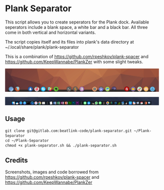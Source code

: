 # Plank Separator

This script allows you to create seperators for the Plank dock. Available seperators include a blank space, a white bar and a black bar. All three come in both vertical and horizontal variants. 

The script copies itself and its files into plank's data directory at ~/.local/share/plank/plank-separator

This is a combination of https://github.com/rpeshkov/plank-spacer and https://github.com/KeepWannabe/PlankZer with some slight tweaks.

![Blank Spaces](screenshots/screenshot.png)

![Separators](screenshots/screenshot2.png)

## Usage

    git clone git@gitlab.com:beatlink-code/plank-separator.git ~/Plank-Separator 
    cd ~/Plank-Separator
    chmod +x plank-separator.sh && ./plank-separator.sh


## Credits
Screenshots, images and code borrowed from https://github.com/rpeshkov/plank-spacer and https://github.com/KeepWannabe/PlankZer


